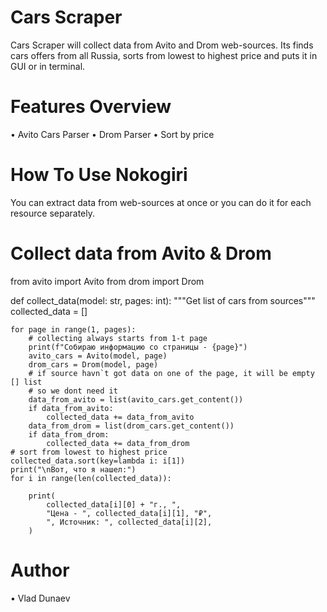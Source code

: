 # Cars Scraper
Cars Scraper will collect data from Avito and Drom web-sources. Its finds cars offers from all Russia, sorts from lowest to highest price and puts it in GUI or in terminal.

# Features Overview
•	Avito Cars Parser 
•	Drom Parser
•	Sort by price

# How To Use Nokogiri
You can extract data from web-sources at once or you can do it for each resource separately.

# Collect data from Avito & Drom

from avito import Avito
from drom import Drom


def collect_data(model: str, pages: int):
    """Get list of cars from sources"""
    collected_data = []

    for page in range(1, pages):
        # collecting always starts from 1-t page
        print(f"Собираю информацию со страницы - {page}")
        avito_cars = Avito(model, page)
        drom_cars = Drom(model, page)
        # if source havn`t got data on one of the page, it will be empty [] list
        # so we dont need it
        data_from_avito = list(avito_cars.get_content())
        if data_from_avito:
            collected_data += data_from_avito
        data_from_drom = list(drom_cars.get_content())
        if data_from_drom:
            collected_data += data_from_drom
    # sort from lowest to highest price
    collected_data.sort(key=lambda i: i[1])
    print("\nВот, что я нашел:")
    for i in range(len(collected_data)):

        print(
            collected_data[i][0] + "г., ",
            "Цена - ", collected_data[i][1], "₽",
            ", Источник: ", collected_data[i][2],
        )



# Author
•	Vlad Dunaev
